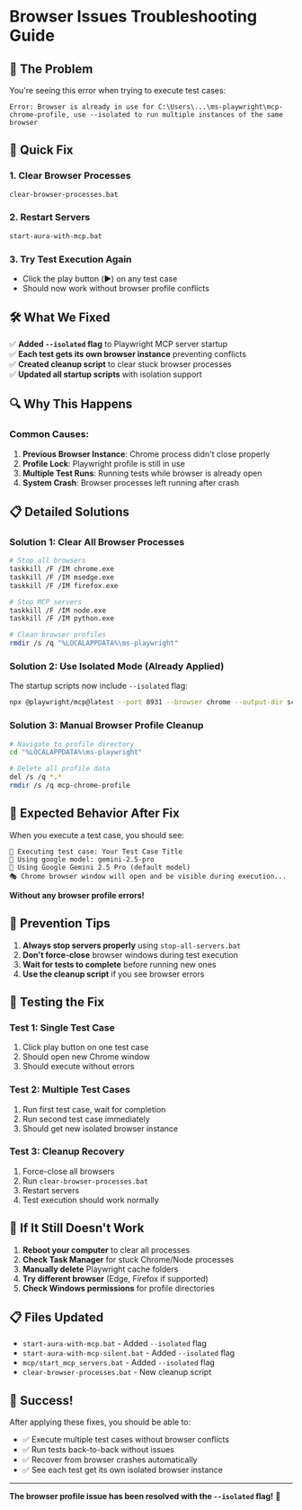 # Browser Issues Troubleshooting Guide

## 🚨 The Problem
You're seeing this error when trying to execute test cases:
```
Error: Browser is already in use for C:\Users\...\ms-playwright\mcp-chrome-profile, use --isolated to run multiple instances of the same browser
```

## 🔧 Quick Fix

### 1. Clear Browser Processes
```bash
clear-browser-processes.bat
```

### 2. Restart Servers
```bash
start-aura-with-mcp.bat
```

### 3. Try Test Execution Again
- Click the play button (▶️) on any test case
- Should now work without browser profile conflicts

## 🛠️ What We Fixed

✅ **Added `--isolated` flag** to Playwright MCP server startup  
✅ **Each test gets its own browser instance** preventing conflicts  
✅ **Created cleanup script** to clear stuck browser processes  
✅ **Updated all startup scripts** with isolation support  

## 🔍 Why This Happens

### Common Causes:
1. **Previous Browser Instance**: Chrome process didn't close properly
2. **Profile Lock**: Playwright profile is still in use
3. **Multiple Test Runs**: Running tests while browser is already open
4. **System Crash**: Browser processes left running after crash

## 📋 Detailed Solutions

### Solution 1: Clear All Browser Processes
```bash
# Stop all browsers
taskkill /F /IM chrome.exe
taskkill /F /IM msedge.exe
taskkill /F /IM firefox.exe

# Stop MCP servers
taskkill /F /IM node.exe
taskkill /F /IM python.exe

# Clean browser profiles
rmdir /s /q "%LOCALAPPDATA%\ms-playwright"
```

### Solution 2: Use Isolated Mode (Already Applied)
The startup scripts now include `--isolated` flag:
```bash
npx @playwright/mcp@latest --port 8931 --browser chrome --output-dir screenshots --isolated
```

### Solution 3: Manual Browser Profile Cleanup
```bash
# Navigate to profile directory
cd "%LOCALAPPDATA%\ms-playwright"

# Delete all profile data
del /s /q *.*
rmdir /s /q mcp-chrome-profile
```

## 🎯 Expected Behavior After Fix

When you execute a test case, you should see:
```
🚀 Executing test case: Your Test Case Title
🤖 Using google model: gemini-2.5-pro
🌟 Using Google Gemini 2.5 Pro (default model)
🎭 Chrome browser window will open and be visible during execution...
```

**Without any browser profile errors!**

## 🔄 Prevention Tips

1. **Always stop servers properly** using `stop-all-servers.bat`
2. **Don't force-close** browser windows during test execution
3. **Wait for tests to complete** before running new ones
4. **Use the cleanup script** if you see browser errors

## 🧪 Testing the Fix

### Test 1: Single Test Case
1. Click play button on one test case
2. Should open new Chrome window
3. Should execute without errors

### Test 2: Multiple Test Cases
1. Run first test case, wait for completion
2. Run second test case immediately
3. Should get new isolated browser instance

### Test 3: Cleanup Recovery
1. Force-close all browsers
2. Run `clear-browser-processes.bat`
3. Restart servers
4. Test execution should work normally

## 🚨 If It Still Doesn't Work

1. **Reboot your computer** to clear all processes
2. **Check Task Manager** for stuck Chrome/Node processes
3. **Manually delete** Playwright cache folders
4. **Try different browser** (Edge, Firefox if supported)
5. **Check Windows permissions** for profile directories

## 📋 Files Updated

- `start-aura-with-mcp.bat` - Added `--isolated` flag
- `start-aura-with-mcp-silent.bat` - Added `--isolated` flag  
- `mcp/start_mcp_servers.bat` - Added `--isolated` flag
- `clear-browser-processes.bat` - New cleanup script

## 🎉 Success!

After applying these fixes, you should be able to:
- ✅ Execute multiple test cases without browser conflicts
- ✅ Run tests back-to-back without issues
- ✅ Recover from browser crashes automatically
- ✅ See each test get its own isolated browser instance

---

**The browser profile issue has been resolved with the `--isolated` flag!** 🎉 